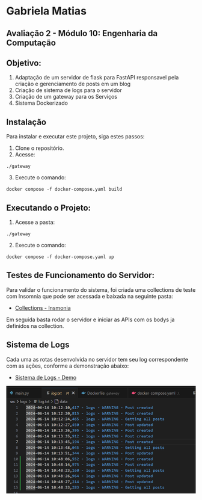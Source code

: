 # Gabriela Matias
## Avaliação 2 - Módulo 10: Engenharia da Computação

## Objetivo: 
1. Adaptação de um servidor de flask para FastAPI responsavel pela criação e gerenciamento de posts em um blog
2. Criação de sistema de logs para o servidor
3. Criação de um gateway para os Serviços
4. Sistema Dockerizado 


## Instalação
Para instalar e executar este projeto, siga estes passos:

1. Clone o repositório.
2. Acesse: 
```
./gateway
```

3. Execute o comando: 
```
docker compose -f docker-compose.yaml build
```

## Executando o Projeto: 
1. Acesse a pasta: 
```
./gateway
```

2. Execute o comando: 
```
docker compose -f docker-compose.yaml up
```

## Testes de Funcionamento do Servidor:

Para validar o funcionamento do sistema, foi criada uma collections de teste com Insomnia que pode ser acessada e baixada na seguinte pasta: 
- [Collections - Insmonia](https://github.com/gabInteli/AV2-M10-Gabriela-Rodrigues-Matias-/tree/main/Insomnia)

Em seguida basta rodar o servidor e iniciar as APIs com os bodys ja definidos na collection. 

## Sistema de Logs
Cada uma as rotas desenvolvida no servidor tem seu log correspondente com as ações, conforme a demonstração abaixo: 
- [Sistema de Logs - Demo](https://www.youtube.com/embed/VrTpq0Y2Rnc?si=cBXtjHi3SDgl8NT2)

![Log](log.png)
